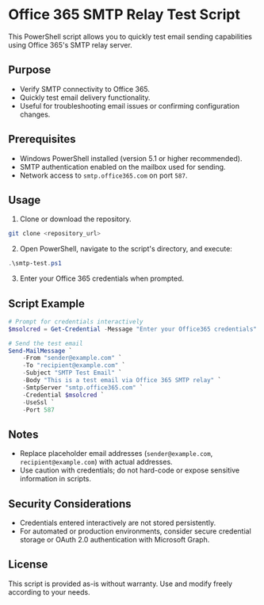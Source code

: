 # Office 365 SMTP Relay Test Script

This PowerShell script allows you to quickly test email sending capabilities using Office 365's SMTP relay server.

## Purpose

- Verify SMTP connectivity to Office 365.
- Quickly test email delivery functionality.
- Useful for troubleshooting email issues or confirming configuration changes.

## Prerequisites

- Windows PowerShell installed (version 5.1 or higher recommended).
- SMTP authentication enabled on the mailbox used for sending.
- Network access to `smtp.office365.com` on port `587`.

## Usage

1. Clone or download the repository.

```bash
git clone <repository_url>
```

2. Open PowerShell, navigate to the script's directory, and execute:

```powershell
.\smtp-test.ps1
```

3. Enter your Office 365 credentials when prompted.

## Script Example

```powershell
# Prompt for credentials interactively
$msolcred = Get-Credential -Message "Enter your Office365 credentials"

# Send the test email
Send-MailMessage `
    -From "sender@example.com" `
    -To "recipient@example.com" `
    -Subject "SMTP Test Email" `
    -Body "This is a test email via Office 365 SMTP relay" `
    -SmtpServer "smtp.office365.com" `
    -Credential $msolcred `
    -UseSsl `
    -Port 587
```

## Notes

- Replace placeholder email addresses (`sender@example.com`, `recipient@example.com`) with actual addresses.
- Use caution with credentials; do not hard-code or expose sensitive information in scripts.

## Security Considerations

- Credentials entered interactively are not stored persistently.
- For automated or production environments, consider secure credential storage or OAuth 2.0 authentication with Microsoft Graph.

## License

This script is provided as-is without warranty. Use and modify freely according to your needs.

